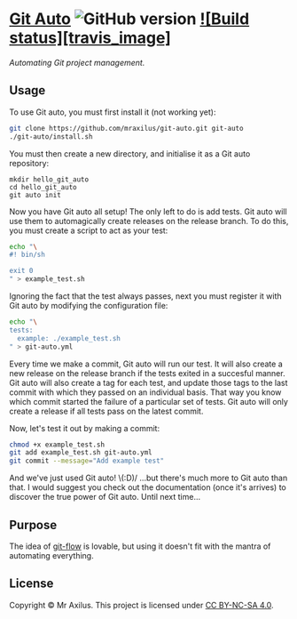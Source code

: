 [Git Auto][linkedin] ![GitHub version][version_badge] [![Build status][travis_image]][travis_status]
=============
_Automating Git project management._

Usage
-----
To use Git auto, you must first install it (not working yet):

```sh
git clone https://github.com/mraxilus/git-auto.git git-auto
./git-auto/install.sh
```

You must then create a new directory, and initialise it as a Git auto repository:

```
mkdir hello_git_auto
cd hello_git_auto
git auto init
```

Now you have Git auto all setup!
The only left to do is add tests. 
Git auto will use them to automagically create releases on the release branch.
To do this, you must create a script to act as your test:

```sh
echo "\
#! bin/sh

exit 0
" > example_test.sh
```

Ignoring the fact that the test always passes, next you must register it with Git auto by modifying the configuration file:

```sh
echo "\
tests:
  example: ./example_test.sh
" > git-auto.yml
```

Every time we make a commit, Git auto will run our test.
It will also create a new release on the release branch if the tests exited in a succesful manner.
Git auto will also create a tag for each test, and update those tags to the last commit with which they passed on an individual basis.
That way you know which commit started the failure of a particular set of tests.
Git auto will only create a release if all tests pass on the latest commit.

Now, let's test it out by making a commit:

```sh
chmod +x example_test.sh
git add example_test.sh git-auto.yml
git commit --message="Add example test"
```

And we've just used Git auto!
\\(:D)/ ...but there's much more to Git auto than that.
I would suggest you check out the documentation (once it's arrives) to discover the true power of Git auto.
Until next time...

Purpose
-------
The idea of [git-flow][git_flow] is lovable, but using it doesn't fit with the mantra of automating everything.

License
-------
Copyright © Mr Axilus.
This project is licensed under [CC BY-NC-SA 4.0][license].

[git_flow]: https://github.com/nvie/gitflow
[license]: https://creativecommons.org/licenses/by-nc-sa/4.0/
[linkedin]: https://www.linkedin.com/in/mraxilus
[travis_status]: https://secure.travis-ci.org/mraxilus/git-auto.png?branch=master
[travis_project]: https://secure.travis-ci.org/mraxilus/git-auto
[version_badge]: https://badge.fury.io/gh/mraxilus%2Fgit-auto.svg 



